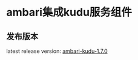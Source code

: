 ambari集成kudu服务组件
====
## 发布版本
latest release version: [ambari-kudu-1.7.0](https://github.com/luckes-yang/ambari-kudu-service/releases/latest) <br>
